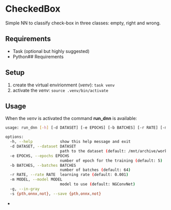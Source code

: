 # CheckedBox

Simple NN to classify check-box in three classes: empty, right and wrong.

## Requirements

- Task (optional but highly suggested)
- Python## Requirements

## Setup

1. create the virtual envirionment (_venv_): `task venv`
2. activate the _venv_: `source .venv/bin/activate`

## Usage

When the _venv_ is activated the command **run_dnn** is available:

```bash
usage: run_dnn [-h] [-d DATASET] [-e EPOCHS] [-b BATCHES] [-r RATE] [-m MODEL] [-g] [-s {pth,onnx,not}]

options:
  -h, --help            show this help message and exit
  -d DATASET, --dataset DATASET
                        path to the dataset (default: /mnt/archive/work/NiNGia/checkedbox/data)
  -e EPOCHS, --epochs EPOCHS
                        number of epoch for the training (default: 5)
  -b BATCHES, --batches BATCHES
                        number of batches (default: 64)
  -r RATE, --rate RATE  learning rate (default: 0.001)
  -m MODEL, --model MODEL
                        model to use (default: NGConvNet)
  -g, --in-gray
  -s {pth,onnx,not}, --save {pth,onnx,not}
```

<!-- ## TOWRITE
* how to train a new model
* how to update the dataset -->

- <!-- run_dnn --epochs 100 -d /home/sergio/Documenti/used_dataset/dataset -->
